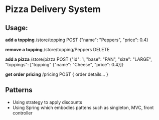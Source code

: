 # Pizza Delivery System

## Usage:

**add a topping**
/store/topping POST
{"name": "Peppers", "price": 0.4}

**remove a topping**
/store/topping/Peppers DELETE

**add a pizza**
/store/pizza POST
{"id": 1, "base": "PAN", "size": "LARGE", "toppings": ["topping" {"name": "Cheese", "price": 0.4}]}

**get order pricing**
/pricing POST
{ order details... }

## Patterns
* Using strategy to apply discounts
* Using Spring which embodies pattens such as singleton, MVC, front controller
